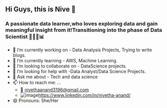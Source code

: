 ## Hi Guys, this is Nive  👋


### A passionate data learner,who loves exploring data and gain meaningful insight from it!Transitioning into the phase of Data Scientist 👩🏻‍💻📊

- 🔭 I’m currently working on - Data Analysis Projects, Trying to write blogs. 
- 🌱 I’m currently learning - AWS, Machine Learning.  
- 👯 I’m looking to collaborate on - DataScience projects.
- 🤔 I’m looking for help with -Data Analyst/Data Science Projects. 
- 💬 Ask me about - Tech and data science 
- 📫 How to reach me: ...
  - 📩 nivethaanand3196@gmail.com
  -  ![image](https://user-images.githubusercontent.com/57209945/149270838-740a21ec-a827-4245-abb7-7f27a09d31af.png)https://www.linkedin.com/in/nivetha-anand/
- 😄 Pronouns: She/Her
